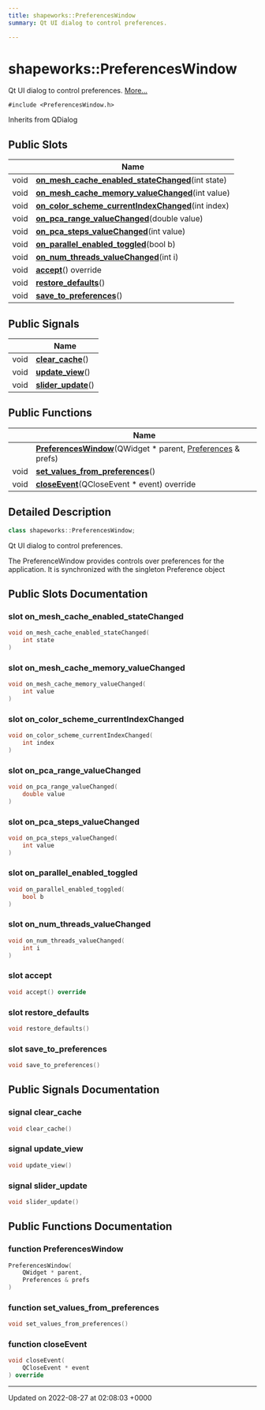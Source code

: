 ```yaml
---
title: shapeworks::PreferencesWindow
summary: Qt UI dialog to control preferences. 

---
```


# shapeworks::PreferencesWindow



Qt UI dialog to control preferences.  [More...](#detailed-description)


`#include <PreferencesWindow.h>`

Inherits from QDialog

## Public Slots

|                | Name           |
| -------------- | -------------- |
| void | **[on_mesh_cache_enabled_stateChanged](../Classes/classshapeworks_1_1PreferencesWindow.md#slot-on-mesh-cache-enabled-statechanged)**(int state) |
| void | **[on_mesh_cache_memory_valueChanged](../Classes/classshapeworks_1_1PreferencesWindow.md#slot-on-mesh-cache-memory-valuechanged)**(int value) |
| void | **[on_color_scheme_currentIndexChanged](../Classes/classshapeworks_1_1PreferencesWindow.md#slot-on-color-scheme-currentindexchanged)**(int index) |
| void | **[on_pca_range_valueChanged](../Classes/classshapeworks_1_1PreferencesWindow.md#slot-on-pca-range-valuechanged)**(double value) |
| void | **[on_pca_steps_valueChanged](../Classes/classshapeworks_1_1PreferencesWindow.md#slot-on-pca-steps-valuechanged)**(int value) |
| void | **[on_parallel_enabled_toggled](../Classes/classshapeworks_1_1PreferencesWindow.md#slot-on-parallel-enabled-toggled)**(bool b) |
| void | **[on_num_threads_valueChanged](../Classes/classshapeworks_1_1PreferencesWindow.md#slot-on-num-threads-valuechanged)**(int i) |
| void | **[accept](../Classes/classshapeworks_1_1PreferencesWindow.md#slot-accept)**() override |
| void | **[restore_defaults](../Classes/classshapeworks_1_1PreferencesWindow.md#slot-restore-defaults)**() |
| void | **[save_to_preferences](../Classes/classshapeworks_1_1PreferencesWindow.md#slot-save-to-preferences)**() |

## Public Signals

|                | Name           |
| -------------- | -------------- |
| void | **[clear_cache](../Classes/classshapeworks_1_1PreferencesWindow.md#signal-clear-cache)**() |
| void | **[update_view](../Classes/classshapeworks_1_1PreferencesWindow.md#signal-update-view)**() |
| void | **[slider_update](../Classes/classshapeworks_1_1PreferencesWindow.md#signal-slider-update)**() |

## Public Functions

|                | Name           |
| -------------- | -------------- |
| | **[PreferencesWindow](../Classes/classshapeworks_1_1PreferencesWindow.md#function-preferenceswindow)**(QWidget * parent, [Preferences](../Classes/classPreferences.md) & prefs) |
| void | **[set_values_from_preferences](../Classes/classshapeworks_1_1PreferencesWindow.md#function-set-values-from-preferences)**() |
| void | **[closeEvent](../Classes/classshapeworks_1_1PreferencesWindow.md#function-closeevent)**(QCloseEvent * event) override |

## Detailed Description

```cpp
class shapeworks::PreferencesWindow;
```

Qt UI dialog to control preferences. 

The PreferenceWindow provides controls over preferences for the application. It is synchronized with the singleton Preference object 

## Public Slots Documentation

### slot on_mesh_cache_enabled_stateChanged

```cpp
void on_mesh_cache_enabled_stateChanged(
    int state
)
```


### slot on_mesh_cache_memory_valueChanged

```cpp
void on_mesh_cache_memory_valueChanged(
    int value
)
```


### slot on_color_scheme_currentIndexChanged

```cpp
void on_color_scheme_currentIndexChanged(
    int index
)
```


### slot on_pca_range_valueChanged

```cpp
void on_pca_range_valueChanged(
    double value
)
```


### slot on_pca_steps_valueChanged

```cpp
void on_pca_steps_valueChanged(
    int value
)
```


### slot on_parallel_enabled_toggled

```cpp
void on_parallel_enabled_toggled(
    bool b
)
```


### slot on_num_threads_valueChanged

```cpp
void on_num_threads_valueChanged(
    int i
)
```


### slot accept

```cpp
void accept() override
```


### slot restore_defaults

```cpp
void restore_defaults()
```


### slot save_to_preferences

```cpp
void save_to_preferences()
```


## Public Signals Documentation

### signal clear_cache

```cpp
void clear_cache()
```


### signal update_view

```cpp
void update_view()
```


### signal slider_update

```cpp
void slider_update()
```


## Public Functions Documentation

### function PreferencesWindow

```cpp
PreferencesWindow(
    QWidget * parent,
    Preferences & prefs
)
```


### function set_values_from_preferences

```cpp
void set_values_from_preferences()
```


### function closeEvent

```cpp
void closeEvent(
    QCloseEvent * event
) override
```


-------------------------------

Updated on 2022-08-27 at 02:08:03 +0000